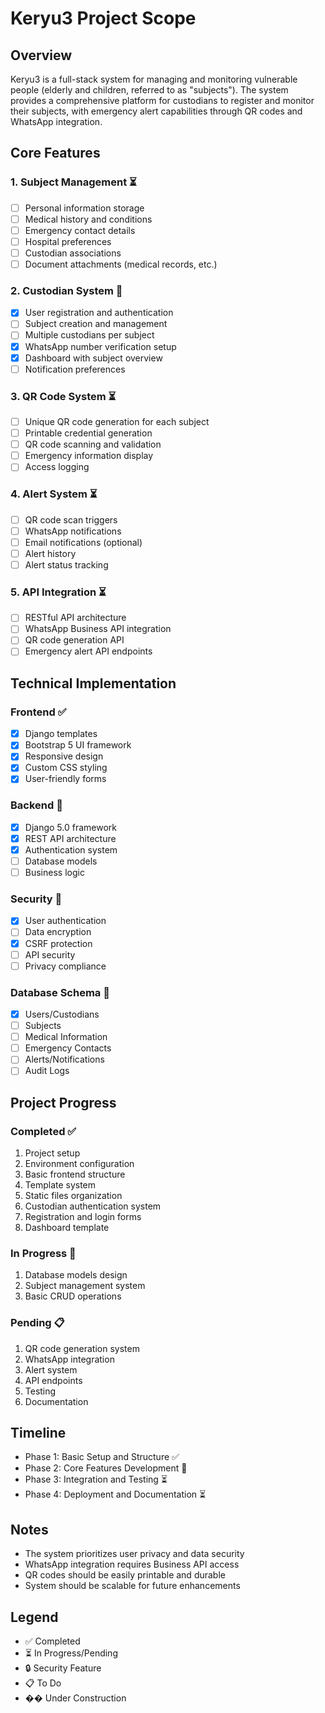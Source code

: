 # Keryu3 Project Scope

## Overview
Keryu3 is a full-stack system for managing and monitoring vulnerable people (elderly and children, referred to as "subjects"). The system provides a comprehensive platform for custodians to register and monitor their subjects, with emergency alert capabilities through QR codes and WhatsApp integration.

## Core Features

### 1. Subject Management ⏳
- [ ] Personal information storage
- [ ] Medical history and conditions
- [ ] Emergency contact details
- [ ] Hospital preferences
- [ ] Custodian associations
- [ ] Document attachments (medical records, etc.)

### 2. Custodian System 🚧
- [x] User registration and authentication
- [ ] Subject creation and management
- [ ] Multiple custodians per subject
- [x] WhatsApp number verification setup
- [x] Dashboard with subject overview
- [ ] Notification preferences

### 3. QR Code System ⏳
- [ ] Unique QR code generation for each subject
- [ ] Printable credential generation
- [ ] QR code scanning and validation
- [ ] Emergency information display
- [ ] Access logging

### 4. Alert System ⏳
- [ ] QR code scan triggers
- [ ] WhatsApp notifications
- [ ] Email notifications (optional)
- [ ] Alert history
- [ ] Alert status tracking

### 5. API Integration ⏳
- [ ] RESTful API architecture
- [ ] WhatsApp Business API integration
- [ ] QR code generation API
- [ ] Emergency alert API endpoints

## Technical Implementation

### Frontend ✅
- [x] Django templates
- [x] Bootstrap 5 UI framework
- [x] Responsive design
- [x] Custom CSS styling
- [x] User-friendly forms

### Backend 🚧
- [x] Django 5.0 framework
- [x] REST API architecture
- [x] Authentication system
- [ ] Database models
- [ ] Business logic

### Security 🚧
- [x] User authentication
- [ ] Data encryption
- [x] CSRF protection
- [ ] API security
- [ ] Privacy compliance

### Database Schema 🚧
- [x] Users/Custodians
- [ ] Subjects
- [ ] Medical Information
- [ ] Emergency Contacts
- [ ] Alerts/Notifications
- [ ] Audit Logs

## Project Progress

### Completed ✅
1. Project setup
2. Environment configuration
3. Basic frontend structure
4. Template system
5. Static files organization
6. Custodian authentication system
7. Registration and login forms
8. Dashboard template

### In Progress 🚧
1. Database models design
2. Subject management system
3. Basic CRUD operations

### Pending 📋
1. QR code generation system
2. WhatsApp integration
3. Alert system
4. API endpoints
5. Testing
6. Documentation

## Timeline
- Phase 1: Basic Setup and Structure ✅
- Phase 2: Core Features Development 🚧
- Phase 3: Integration and Testing ⏳
- Phase 4: Deployment and Documentation ⏳

## Notes
- The system prioritizes user privacy and data security
- WhatsApp integration requires Business API access
- QR codes should be easily printable and durable
- System should be scalable for future enhancements

## Legend
- ✅ Completed
- ⏳ In Progress/Pending
- 🔒 Security Feature
- 📋 To Do
- �� Under Construction 